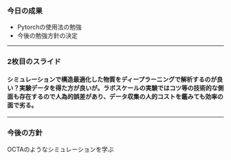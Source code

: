 ### 今日の成果


- Pytorchの使用法の勉強
- 今後の勉強方針の決定


---


### 2枚目のスライド

#### シミュレーションで構造最適化した物質をディープラーニングで解析するのが良い？実験データを得た方が良いが。ラボスケールの実験ではコツ等の技術的な側面も存在するので人為的誤差があり、データ収集の人的コストを鑑みても効率の面で劣る。

---


### 今後の方針
OCTAのようなシミュレーションを学ぶ
